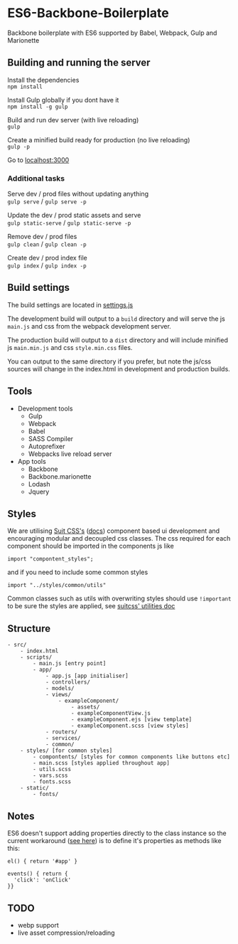 # ES6-Backbone-Boilerplate

Backbone boilerplate with ES6 supported by Babel, Webpack, Gulp and Marionette

## Building and running the server

Install the dependencies  
`npm install`

Install Gulp globally if you dont have it  
`npm install -g gulp`

Build and run dev server (with live reloading)  
`gulp`

Create a minified build ready for production (no live reloading)  
`gulp -p`

Go to [localhost:3000](http://localhost:3000)

### Additional tasks

Serve dev / prod files without updating anything  
`gulp serve` / `gulp serve -p`

Update the dev / prod static assets and serve  
`gulp static-serve` / `gulp static-serve -p`

Remove dev / prod files  
`gulp clean` / `gulp clean -p`

Create dev / prod index file  
`gulp index` / `gulp index -p`

## Build settings

The build settings are located in [settings.js](tasks/settings.js)

The development build will output to a `build` directory and will serve the js `main.js` and css from the webpack development server.

The production build will output to a `dist` directory and will include minified js `main.min.js` and css `style.min.css` files.

You can output to the same directory if you prefer, but note the js/css sources will change in the index.html in development and production builds.

## Tools

* Development tools
	* Gulp
	* Webpack
	* Babel
	* SASS Compiler
	* Autoprefixer
	* Webpacks live reload server
* App tools
	* Backbone
	* Backbone.marionette
	* Lodash
	* Jquery

## Styles

We are utilising [Suit CSS's](http://suitcss.github.io/) ([docs](https://github.com/suitcss/suit/blob/master/doc/README.md)) component based ui development and encouraging modular and decoupled css classes. The css required for each component should be imported in the components js like

`import "compontent_styles";`

and if you need to include some common styles

`import "../styles/common/utils"`

Common classes such as utils with overwriting styles should use `!important` to be sure the styles are applied, see [suitcss' utilities doc](https://github.com/suitcss/suit/blob/master/doc/utilities.md)

## Structure

	- src/
		- index.html
		- scripts/
			- main.js [entry point]
			- app/
				- app.js [app initialiser]
				- controllers/
				- models/
				- views/
					- exampleComponent/
						- assets/
						- exampleComponentView.js
						- exampleComponent.ejs [view template]
						- exampleComponent.scss [view styles]
				- routers/
				- services/
				- common/
		- styles/ [for common styles]
			- compontents/ [styles for common components like buttons etc]
			- main.scss [styles applied throughout app]
			- utils.scss
			- vars.scss
			- fonts.scss
		- static/
			- fonts/

## Notes

ES6 doesn't support adding properties directly to the class instance so the current workaround ([see here](http://benmccormick.org/2015/04/07/es6-classes-and-backbone-js/)) is to define it's properties as methods like this:  

    el() { return '#app' }
	
    events() { return {
      'click': 'onClick'
    }}

## TODO

* webp support
* live asset compression/reloading
